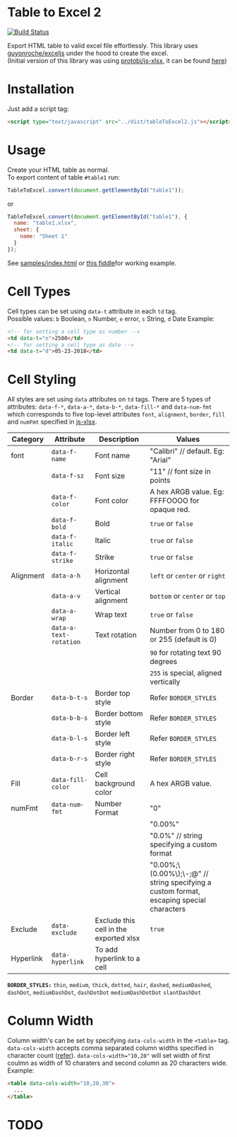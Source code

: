 # Table to Excel 2

[![Build Status](https://travis-ci.org/linways/table-to-excel.svg?branch=master)](https://travis-ci.org/linways/table-to-excel)

Export HTML table to valid excel file effortlessly.
This library uses [guyonroche/exceljs](https://github.com/guyonroche/exceljs) under the hood to create the excel.  
(Initial version of this library was using [protobi/js-xlsx](https://github.com/linways/table-to-excel/tree/V0.2.1), it can be found [here](https://github.com/linways/table-to-excel/tree/V0.2.1))

# Installation

Just add a script tag:

```html
<script type="text/javascript" src="../dist/tableToExcel2.js"></script>
```

# Usage

Create your HTML table as normal.  
To export content of table `#table1` run:

```javascript
TableToExcel.convert(document.getElementById("table1"));
```

or

```javascript
TableToExcel.convert(document.getElementById("table1"), {
  name: "table1.xlsx",
  sheet: {
    name: "Sheet 1"
  }
});
```

See [samples/index.html]() or [this fiddle](https://jsfiddle.net/rohithb/e2h4mbc5/)for working example.

# Cell Types

Cell types can be set using `data-t` attribute in each `td` tag.  
Possible values: `b` Boolean, `n` Number, `e` error, `s` String, `d` Date
Example:

```html
<!-- for setting a cell type as number -->
<td data-t="n">2500</td>
<!-- for setting a cell type as date -->
<td data-t="d">05-23-2018</td>
```

# Cell Styling

All styles are set using `data` attributes on `td` tags.
There are 5 types of attributes: `data-f-*`, `data-a-*`, `data-b-*`, `data-fill-*` and `data-num-fmt` which corresponds to five top-level attributes `font`, `alignment`, `border`, `fill` and `numFmt` specified in [js-xlsx](https://github.com/protobi/js-xlsx).

| Category  | Attribute              | Description                            | Values                                                                                      |
| --------- | ---------------------- | -------------------------------------- | ------------------------------------------------------------------------------------------- |
| font      | `data-f-name`          | Font name                              | "Calibri" // default. Eg: "Arial"                                                           |
|           | `data-f-sz`            | Font size                              | "11" // font size in points                                                                 |
|           | `data-f-color`         | Font color                             | A hex ARGB value. Eg: FFFFOOOO for opaque red.                                              |
|           | `data-f-bold`          | Bold                                   | `true` or `false`                                                                           |
|           | `data-f-italic`        | Italic                                 | `true` or `false`                                                                           |
|           | `data-f-strike`        | Strike                                 | `true` or `false`                                                                           |
| Alignment | `data-a-h`             | Horizontal alignment                   | `left` or `center` or `right`                                                               |
|           | `data-a-v`             | Vertical alignment                     | `bottom` or `center` or `top`                                                               |
|           | `data-a-wrap`          | Wrap text                              | `true` or `false`                                                                           |
|           | `data-a-text-rotation` | Text rotation                          | Number from 0 to 180 or 255 (default is 0)                                                  |
|           |                        |                                        | `90` for rotating text 90 degrees                                                           |
|           |                        |                                        | `255` is special, aligned vertically                                                        |
| Border    | `data-b-t-s`           | Border top style                       | Refer `BORDER_STYLES`                                                                       |
|           | `data-b-b-s`           | Border bottom style                    | Refer `BORDER_STYLES`                                                                       |
|           | `data-b-l-s`           | Border left style                      | Refer `BORDER_STYLES`                                                                       |
|           | `data-b-r-s`           | Border right style                     | Refer `BORDER_STYLES`                                                                       |
| Fill      | `data-fill-color`      | Cell background color                  | A hex ARGB value.                                                                           |
| numFmt    | `data-num-fmt`         | Number Format                          | "0"                                                                                         |
|           |                        |                                        | "0.00%"                                                                                     |
|           |                        |                                        | "0.0%" // string specifying a custom format                                                 |
|           |                        |                                        | "0.00%;\\(0.00%\\);\\-;@" // string specifying a custom format, escaping special characters |
| Exclude   | `data-exclude`         | Exclude this cell in the exported xlsx | `true`                                                                                      |
| Hyperlink | `data-hyperlink`       | To add hyperlink to a cell             |                                                                                             |

**`BORDER_STYLES:`** `thin`, `medium`, `thick`, `dotted`, `hair`, `dashed`, `mediumDashed`, `dashDot`, `mediumDashDot`, `dashDotDot` `mediumDashDotDot` `slantDashDot`

# Column Width

Column width's can be set by specifying `data-cols-width` in the `<table>` tag.
`data-cols-width` accepts comma separated column widths specified in character count ([refer](https://github.com/SheetJS/js-xlsx#column-properties)).
`data-cols-width="10,20"` will set width of first coulmn as width of 10 charaters and second column as 20 characters wide.
Example:

```html
<table data-cols-width="10,20,30">
  ...
</table>
```

# TODO
